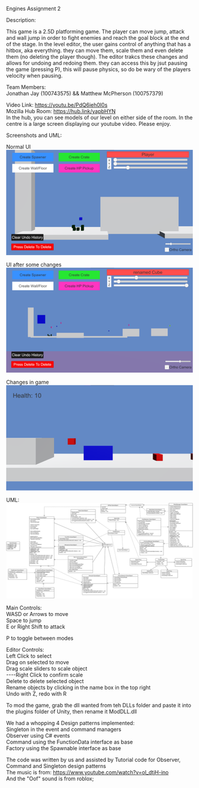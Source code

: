 Engines Assignment 2

Description:

This game is a 2.5D platforming game. The player can move jump, attack and wall jump in order to fight enemies and reach the goal block at the end of the stage. In the level editor, the user gains control of anything that has a hitbox, aka everything. they can move them, scale them and even delete them (no deleting the player though). The editor trakcs these changes and allows for undoing and redoing them. they can access this by jsut pausing the game (pressing P), this will pause physics, so do be wary of the players velocity when pausing.


Team Members:  
Jonathan Jay (100743575) && Matthew McPherson (100757379)

Video Link: https://youtu.be/PdQ6ieh0I0s  
Mozilla Hub Room: https://hub.link/yapbHYN  
In the hub, you can see models of our level on either side of the room. In the centre is a large screen displaying our youtube video. Please enjoy.

Screenshots and UML:

Normal UI  
![Normal UI](docs/Editor.png)

UI after some changes  
![Stuff done](docs/Editor2.png)

Changes in game  
![In Game](docs/GameView.png)


UML:  
![UML](docs/UML.png)

Main Controls:  
WASD or Arrows to move  
Space to jump  
E or Right Shift to attack

P to toggle between modes

Editor Controls:  
Left Click to select  
Drag on selected to move  
Drag scale sliders to scale object  
----Right Click to confirm scale  
Delete to delete selected object  
Rename objects by clicking in the name box in the top right  
Undo with Z, redo with R


To mod the game, grab the dll wanted from teh DLLs folder and paste it into the plugins folder of Unity, then rename it ModDLL.dll

We had a whopping 4 Design patterns implemented:  
Singleton in the event and command managers  
Observer using C# events  
Command using the FunctionData interface as base  
Factory using the Spawnable interface as base


The code was written by us and assisted by Tutorial code for Observer, Command and Singleton design patterns  
The music is from: https://www.youtube.com/watch?v=ol_dtjH-ino  
And the "Oof" sound is from roblox;
